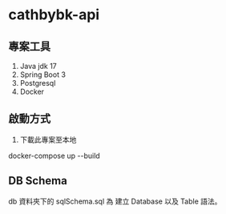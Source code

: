 # cathbybk-api

## 專案工具

1. Java jdk 17
2. Spring Boot 3
3. Postgresql
4. Docker

## 啟動方式

1. 下載此專案至本地

docker-compose up --build

## DB Schema

db 資料夾下的 sqlSchema.sql 為 建立 Database 以及 Table 語法。
